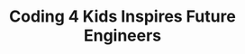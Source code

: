---
title: Coding 4 Kids Inspires Future Engineers
tags: [External Post, eBay Tech Blog, Agile]
style: fill
color: warning
description: Today's children are exposed to technology from a very young age, and on many occasions, 2-year-olds seem to understand the iPad better than adults. Is this enough to encourage and influence them to pursue a career in STEM (science, technology, engineering and mathematics)?
external_url: https://tech.ebayinc.com/engineering/inspiring-future-engineers-with-coding-4-kids-workshops/
---